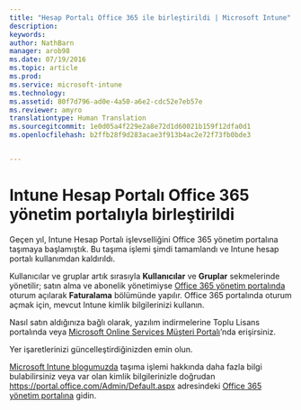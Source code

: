 ```yaml
---
title: "Hesap Portalı Office 365 ile birleştirildi | Microsoft Intune"
description: 
keywords: 
author: NathBarn
manager: arob98
ms.date: 07/19/2016
ms.topic: article
ms.prod: 
ms.service: microsoft-intune
ms.technology: 
ms.assetid: 80f7d796-ad0e-4a50-a6e2-cdc52e7eb57e
ms.reviewer: amyro
translationtype: Human Translation
ms.sourcegitcommit: 1e0d05a4f229e2a8e72d1d60021b159f12dfa0d1
ms.openlocfilehash: b2ffb28f9d283acae3f913b4ac2e72f73fb0bde3


---
```


# Intune Hesap Portalı Office 365 yönetim portalıyla birleştirildi

Geçen yıl, Intune Hesap Portalı işlevselliğini Office 365 yönetim portalına taşımaya başlamıştık. Bu taşıma işlemi şimdi tamamlandı ve Intune hesap portalı kullanımdan kaldırıldı.

Kullanıcılar ve gruplar artık sırasıyla **Kullanıcılar** ve **Gruplar** sekmelerinde yönetilir; satın alma ve abonelik yönetimiyse [Office 365 yönetim portalında](https://portal.office.com/Admin/Default.aspx) oturum açılarak **Faturalama** bölümünde yapılır. Office 365 portalında oturum açmak için, mevcut Intune kimlik bilgilerinizi kullanın.

Nasıl satın aldığınıza bağlı olarak, yazılım indirmelerine Toplu Lisans portalında veya [Microsoft Online Services Müşteri Portalı](http://go.microsoft.com/fwlink/?LinkId=259567)’nda erişirsiniz.

Yer işaretlerinizi güncelleştirdiğinizden emin olun.

[Microsoft Intune blogumuzda](https://blogs.technet.microsoft.com/microsoftintune/2015/09/01/intune-and-ems-subscriptions-now-available-in-the-office-365-portal/) taşıma işlemi hakkında daha fazla bilgi bulabilirsiniz veya var olan kimlik bilgilerinizle doğrudan https://portal.office.com/Admin/Default.aspx adresindeki [Office 365 yönetim portalına](https://portal.office.com/Admin/Default.aspx) gidin.



<!--HONumber=Jul16_HO3-->


